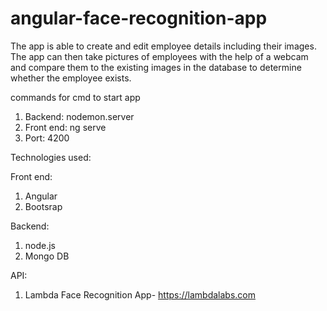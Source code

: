 # angular-face-recognition-app
The app is able to create and edit employee details including their images. The app can then take pictures of employees with the help of a webcam and compare them to the existing images in the database to determine whether the employee exists.
 
 commands for cmd to start app
 1. Backend: nodemon.server
 2. Front end: ng serve
 3. Port: 4200
 
 Technologies used:
 
 Front end:
 1. Angular
 2. Bootsrap
 
 Backend:
 1. node.js
 2. Mongo DB
 
 API:
 1. Lambda Face Recognition App- https://lambdalabs.com
 
 
